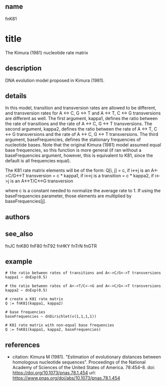 ## name
fnK81

# title
The Kimura (1981) nucleotide rate matrix

## description
DNA evolution model proposed in Kimura (1981).

## details
In this model, transition and transversion rates are allowed to be different, and transversion rates for A <-> C, G <-> T and A <-> T, C <-> G transversions are different as well. The first argument, kappa1, defines the ratio between the rate of transitions and the rate of A <-> C, G <-> T transversions. The second argument, kappa2, defines the ratio between the rate of A <-> T, C <-> G transversions and the rate of A <-> C, G <-> T transversions. The third argument, baseFrequencies, defines the stationary frequencies of nucleotide bases. Note that the original Kimura (1981) model assumed equal base frequencies, so this function is more general (if ran without a baseFrequencies argument, however, this is equivalent to K81, since the default is all frequencies equal). 

The K81 rate matrix elements will be of the form:
    Q[i, j] = c, if i<->j is an A<->C/G<->T transversion
            = c * kappa1, if i<->j is a transition
            = c * kappa2, if i<->j is an A<->T/C<->G transversion

where c is a constant needed to normalize the average rate to 1. If using the baseFrequencies parameter, those elements are multiplied by baseFrequencies[j].

## authors
## see_also
fnJC
fnK80
fnF80
fnT92
fnHKY
fnTrN
fnGTR

## example
    # the ratio between rates of transitions and A<->C/G<->T transversions
    kappa1 ~ dnExp(0.5)

    # the ratio between rates of A<->T/C<->G and A<->C/G<->T transversions
    kappa2 ~ dnExp(0.5)

    # create a K81 rate matrix
    Q := fnK81(kappa1, kappa2)

    # base frequencies 
    baseFrequencies ~ dnDirichlet(v(1,1,1,1))

    # K81 rate matrix with non-equal base frequencies
    Q := fnK81(kappa1, kappa2, baseFrequencies)

## references
- citation: Kimura M (1981). "Estimation of evolutionary distances between homologous nucleotide sequences". Proceedings of the National Academy of Sciences of the United States of America. 78:454–8.
  doi: https://doi.org/10.1073/pnas.78.1.454
  url: https://www.pnas.org/doi/abs/10.1073/pnas.78.1.454
